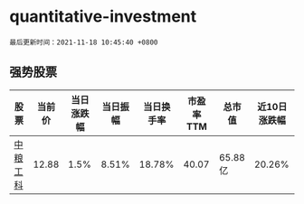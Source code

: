 # quantitative-investment

`最后更新时间：2021-11-18 10:45:40 +0800`

## 强势股票

|股票|当前价|当日涨跌幅|当日振幅|当日换手率|市盈率TTM|总市值|近10日涨跌幅|
|----|----|----|----|----|----|----|----|
|[中粮工科](https://xueqiu.com/S/SZ301058)|12.88|1.5%|8.51%|18.78%|40.07|65.88亿|20.26%|
